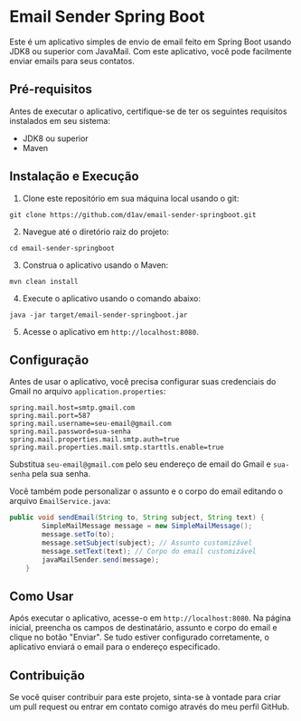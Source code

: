 # Email Sender Spring Boot

Este é um aplicativo simples de envio de email feito em Spring Boot usando JDK8 ou superior com JavaMail. Com este aplicativo, você pode facilmente enviar emails para seus contatos.

## Pré-requisitos

Antes de executar o aplicativo, certifique-se de ter os seguintes requisitos instalados em seu sistema:

- JDK8 ou superior
- Maven

## Instalação e Execução

1. Clone este repositório em sua máquina local usando o git:

```
git clone https://github.com/d1av/email-sender-springboot.git
```

2. Navegue até o diretório raiz do projeto:

```
cd email-sender-springboot
```

3. Construa o aplicativo usando o Maven:

```
mvn clean install
```

4. Execute o aplicativo usando o comando abaixo:

```
java -jar target/email-sender-springboot.jar
```

5. Acesse o aplicativo em `http://localhost:8080`.

## Configuração

Antes de usar o aplicativo, você precisa configurar suas credenciais do Gmail no arquivo `application.properties`:

```
spring.mail.host=smtp.gmail.com
spring.mail.port=587
spring.mail.username=seu-email@gmail.com
spring.mail.password=sua-senha
spring.mail.properties.mail.smtp.auth=true
spring.mail.properties.mail.smtp.starttls.enable=true
```

Substitua `seu-email@gmail.com` pelo seu endereço de email do Gmail e `sua-senha` pela sua senha. 

Você também pode personalizar o assunto e o corpo do email editando o arquivo `EmailService.java`:

```java
public void sendEmail(String to, String subject, String text) {
        SimpleMailMessage message = new SimpleMailMessage();
        message.setTo(to);
        message.setSubject(subject); // Assunto customizável
        message.setText(text); // Corpo do email customizável
        javaMailSender.send(message);
    }
```

## Como Usar

Após executar o aplicativo, acesse-o em `http://localhost:8080`. Na página inicial, preencha os campos de destinatário, assunto e corpo do email e clique no botão "Enviar". Se tudo estiver configurado corretamente, o aplicativo enviará o email para o endereço especificado.

## Contribuição

Se você quiser contribuir para este projeto, sinta-se à vontade para criar um pull request ou entrar em contato comigo através do meu perfil GitHub.

